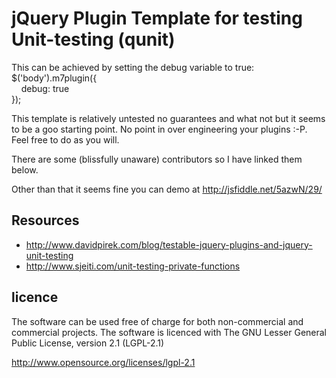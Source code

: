 <h1>jQuery Plugin Template for testing Unit-testing (qunit)</h1>

<p>This can be achieved by setting the debug variable to true:<br />
$('body').m7plugin({<br />
&nbsp;&nbsp;&nbsp;&nbsp;debug: true<br />
});</p>
<p>This template is relatively untested no guarantees and what not but it seems to be a goo starting point. No point in over engineering your plugins :-P. Feel free to do as you will.</p>

<p>There are some (blissfully unaware) contributors so I have linked them below.</p>

<p>Other than that it seems fine you can demo at <a target="_blank" href="http://jsfiddle.net/5azwN/29/">http://jsfiddle.net/5azwN/29/</a></p>

<h2>Resources</h2>

<ul>
	<li><a href="http://www.davidpirek.com/blog/testable-jquery-plugins-and-jquery-unit-testing">http://www.davidpirek.com/blog/testable-jquery-plugins-and-jquery-unit-testing</a></li>
	<li><a href="http://www.sjeiti.com/unit-testing-private-functions/">http://www.sjeiti.com/unit-testing-private-functions</a></li>
</ul>

<h2>licence</h2>

<p>The software can be used free of charge for both non-commercial and 
	commercial projects. The software is licenced with The GNU Lesser 
	General Public License, version 2.1 (LGPL-2.1)</p>

<a href="http://www.opensource.org/licenses/lgpl-2.1">http://www.opensource.org/licenses/lgpl-2.1</a>